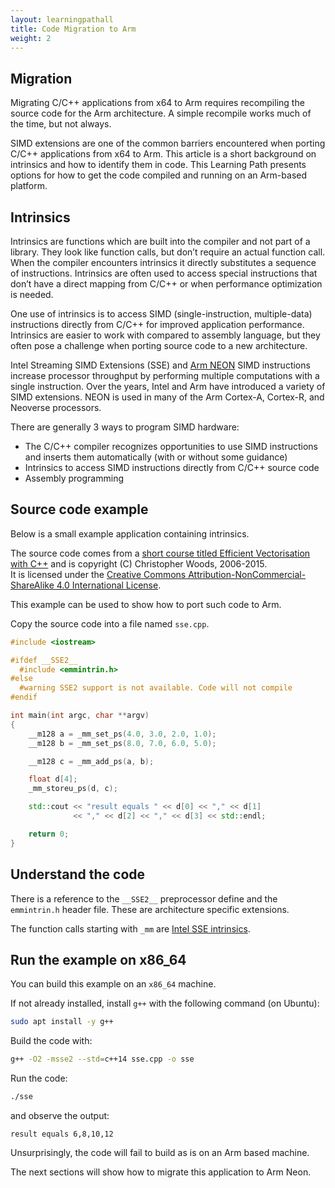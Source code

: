 ```yaml
---
layout: learningpathall
title: Code Migration to Arm
weight: 2
---
```


## Migration

Migrating C/C++ applications from x64 to Arm requires recompiling the source code for the Arm architecture. A simple recompile works much of the time, but not always.

SIMD extensions are one of the common barriers encountered when porting C/C++ applications from x64 to Arm. This article is a short background on intrinsics and how to identify them in code. This Learning Path presents options for how to get the code compiled and running on an Arm-based platform. 

## Intrinsics

Intrinsics are functions which are built into the compiler and not part of a library. They look like function calls, but don’t require an actual function call. When the compiler encounters intrinsics it directly substitutes a sequence of instructions. Intrinsics are often used to access special instructions that don’t have a direct mapping from C/C++ or when performance optimization is needed. 

One use of intrinsics is to access SIMD (single-instruction, multiple-data) instructions directly from C/C++ for improved application performance. Intrinsics are easier to work with compared to assembly language, but they often pose a challenge when porting source code to a new architecture.

Intel Streaming SIMD Extensions (SSE) and [Arm NEON](https://developer.arm.com/documentation/dht0002/a/Introducing-NEON/NEON-architecture-overview/NEON-instructions) SIMD instructions increase processor throughput by performing multiple computations with a single instruction. Over the years, Intel and Arm have introduced a variety of SIMD extensions. NEON is used in many of the Arm Cortex-A, Cortex-R, and Neoverse processors.

There are generally 3 ways to program SIMD hardware:
- The C/C++ compiler recognizes opportunities to use SIMD instructions and inserts them automatically (with or without some guidance)
- Intrinsics to access SIMD instructions directly from C/C++ source code
- Assembly programming 

## Source code example

Below is a small example application containing intrinsics.

The source code comes from a [short course titled Efficient Vectorisation with C++](https://chryswoods.com/vector_c++/emmintrin.html) and is copyright (C) Christopher Woods, 2006-2015.\
It is licensed under the [Creative Commons Attribution-NonCommercial-ShareAlike 4.0 International License](http://creativecommons.org/licenses/by-nc-sa/4.0/).

This example can be used to show how to port such code to Arm.

Copy the source code into a file named `sse.cpp`.

```cpp { file_name="sse.cpp" }
#include <iostream>

#ifdef __SSE2__
  #include <emmintrin.h>
#else
  #warning SSE2 support is not available. Code will not compile
#endif

int main(int argc, char **argv)
{
    __m128 a = _mm_set_ps(4.0, 3.0, 2.0, 1.0);
    __m128 b = _mm_set_ps(8.0, 7.0, 6.0, 5.0);

    __m128 c = _mm_add_ps(a, b);

    float d[4];
    _mm_storeu_ps(d, c);

    std::cout << "result equals " << d[0] << "," << d[1]
              << "," << d[2] << "," << d[3] << std::endl;

    return 0;
}
```
## Understand the code

There is a reference to the `__SSE2__` preprocessor define and the `emmintrin.h` header file. These are architecture specific extensions.

The function calls starting with `_mm` are [Intel SSE intrinsics](https://www.intel.com/content/www/us/en/docs/intrinsics-guide/index.html).

## Run the example on x86_64

You can build this example on an `x86_64` machine.

If not already installed, install `g++` with the following command (on Ubuntu):

```bash { target="amd64/ubuntu:latest" }
sudo apt install -y g++
```

Build the code with:
```bash { target="amd64/ubuntu:latest" }
g++ -O2 -msse2 --std=c++14 sse.cpp -o sse
```

Run the code:
```bash { target="amd64/ubuntu:latest"; command_line="user@localhost | 2" }
./sse
```

and observe the output:
```output
result equals 6,8,10,12
```

Unsurprisingly, the code will fail to build as is on an Arm based machine.

The next sections will show how to migrate this application to Arm Neon.
